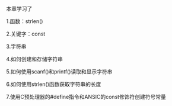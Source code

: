 本章学习了

1.函数：strlen()

2.关键字：const

3.字符串

4.如何创建和存储字符串

5.如何使用scanf()和printf()读取和显示字符串

6.如何使用strlen()函数获取字符串的长度

7.使用C预处理器的#define指令和ANSIC的const修饰符创建符号常量
